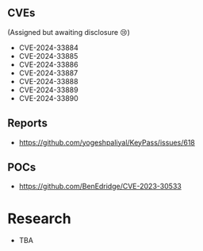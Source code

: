 ## CVEs
(Assigned but awaiting disclosure 😢) 
- CVE-2024-33884
- CVE-2024-33885
- CVE-2024-33886
- CVE-2024-33887
- CVE-2024-33888
- CVE-2024-33889
- CVE-2024-33890

## Reports
- https://github.com/yogeshpaliyal/KeyPass/issues/618

## POCs
- https://github.com/BenEdridge/CVE-2023-30533

# Research
- TBA
